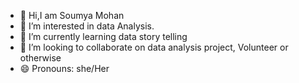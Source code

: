 - 👋 Hi,I am Soumya Mohan 
- 👀 I’m interested in data Analysis.
- 🌱 I’m currently learning data story telling
- 💞️ I’m looking to collaborate on data analysis project, Volunteer or otherwise
- 😄 Pronouns: she/Her
  

<!---
Soumyaanoop/Soumyaanoop is a ✨ special ✨ repository because its `README.md` (this file) appears on your GitHub profile.
You can click the Preview link to take a look at your changes.
--->
